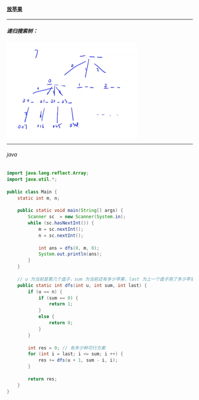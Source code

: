 #### <a href="https://www.acwing.com/problem/content/3431/">放苹果</a>

-----------------

##### 递归搜索树：

<img src="https://raw.githubusercontent.com/DaoZuQieXing/Learn/main/img/刷题记录/放苹果.png" alt="system call" style="max-width: 70%">

---------------------------------------------

###### java

```java
import java.lang.reflect.Array;
import java.util.*;

public class Main {
    static int m, n;

    public static void main(String[] args) {
        Scanner sc  = new Scanner(System.in);
        while (sc.hasNextInt()) {
            m = sc.nextInt();
            n = sc.nextInt();

            int ans = dfs(0, m, 0);
            System.out.println(ans);
        }
    }

    // u 为当前是第几个盘子，sum 为当前还有多少苹果，last 为上一个盘子用了多少苹果
    public static int dfs(int u, int sum, int last) {
        if (u == n) {
            if (sum == 0) {
                return 1;
            }
            else {
                return 0;
            }
        }
        
        int res = 0; // 有多少种可行方案
        for (int i = last; i <= sum; i ++) {
            res += dfs(u + 1, sum - i, i);
        }
        
        return res;
    }
}
```

